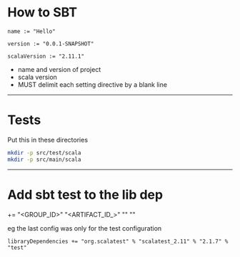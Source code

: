 # How to SBT

```
name := "Hello"

version := "0.0.1-SNAPSHOT"

scalaVersion := "2.11.1"
```

- name and version of project
- scala version
- MUST delimit each setting directive by a blank line


-------

# Tests

Put this in these directories

```bash
mkdir -p src/test/scala
mkdir -p src/main/scala
``` 

------

# Add sbt test to the lib dep

+= "<GROUP_ID>" "<ARTIFACT_ID_<VERSION>>" "<VERSION>" "<config-param-for-sbt>"

eg the last config was only for the test configuration

```
libraryDependencies += "org.scalatest" % "scalatest_2.11" % "2.1.7" % "test"
```
